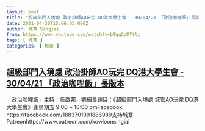 ```yaml
---
layout: post
title: "超級部門入境處 政治掛師AO玩完 DQ港大學生會 - 30/04/21 「政治咖哩飯」長版本"
date: 2021-04-30T15:06:03.000Z
author: 城寨 Singjai
from: https://www.youtube.com/watch?v=bTgq5oMTtlc
tags: [ 城寨 ]
categories: [ 城寨 ]
---
```

<!--1619795163000-->
[超級部門入境處 政治掛師AO玩完 DQ港大學生會 - 30/04/21 「政治咖哩飯」長版本](https://www.youtube.com/watch?v=bTgq5oMTtlc)
------

<div>
「政治咖哩飯」主持：任啟邦、劉細良題目：《超級部門入境處 城管AO玩完 DQ港大學生會》逢星期五 9:00 ~ 10:00 pmFacebook: https://facebook.com/1883701091886989支持城寨Patreonhttps://www.patreon.com/kowloonsingjai
</div>
